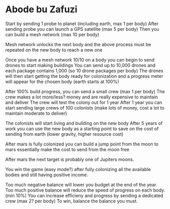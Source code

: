# Abode bu Zafuzi

Start by sending 1 probe to planet (including earth, max 1 per body)
After sending probe you can launch a GPS satellite (max 5 per body)
Then you can build a mesh network (max 10 per body)

Mesh network unlocks the next body and the above process must be repeated on the new body to reach a new one

Once you have a mesh network 10/10 on a body you can begin to send drones to start making buildings
You can send up to 10,000 drones and each package contains 1,000 (so 10 drone packages per body)
The drones will then start getting the body ready for colonization and a progress meter will appear for the chosen body (earth starts at 100%)

After 100% build progress, you can send a small crew (max 1 per body)
The crew makes a lot more/less? money and are really expensive to maintain and deliver
The crew will test the colony out for 1 year
After 1 year you can start sending large crews of 100 colonists (make lots of money, cost a lot to maintain moderate to deliver)

The colonists will start living and building on the new body
After 5 years of work you can use the new body as a starting point to save on the cost of sending from earth (lower gravity, higher resource cost)

After mars is fully colonized you can build a jump point from the moon to mars essentially make the cost to send from the moon free

After mars the next target is probably one of Jupiters moons. 

You win the game (easy mode?) after fully colonizing all the available bodies and still having positive income.



Too much negative balance will lower you budget at the end of the year.
Too much positive balance will reduce the speed of progress on each body. (min 10%)
You can increase efficieny and progress by sending a dedicated crew (max 2? per body)
To win, balance the balance you must.